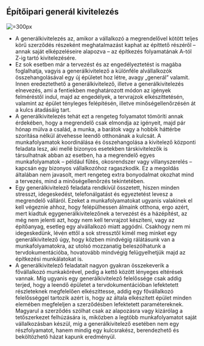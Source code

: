 
## Építőipari generál kivitelezés
![](/assets/images/daniel-dinuzzo-qCjolcMFaLI-unsplash.webp "=300px")
* A generálkivitelezés az, amikor a vállalkozó a megrendelővel kötött teljes körű szerződés részeként meghatalmazást kaphat az építtető részéről – annak saját elképzeléseire alapozva – az építkezés folyamatának A-tól Z-ig tartó kivitelezésére.
* Ez sok esetben már a tervezést és az engedélyeztetést is magába foglalhatja, vagyis a generálkivitelező a különféle alvállalkozók összehangolásával egy új épületet hoz létre, avagy „generál” valamit. Innen eredeztethető a generálkivitelező, illetve a generálkivitelezés elnevezés, ami a fentiekben meghatározott módon az igények felméréstől indul, majd az engedélyek, a tervrajzok elkészíttetésén, valamint az épület tényleges felépítésén, illetve minőségellenőrzésén át a kulcs átadásáig tart.
* A generálkivitelezés tehát ezt a rengeteg folyamatot tömöríti annak érdekében, hogy a megrendelő csak elmondja az igényeit, majd pár hónap múlva a család, a munka, a barátok vagy a hobbik háttérbe szorítása nélkül átvehesse leendő otthonának a kulcsát. A munkafolyamatok koordinálása és összehangolása a kivitelező központi feladata lesz, aki mellé bizonyos esetekben társkivitelezők is társulhatnak abban az esetben, ha a megrendelő egyes munkafolyamatok – például fűtés, okosrendszer vagy villanyszerelés – kapcsán egy bizonyos vállalkozóhoz ragaszkodik. Ez a megoldás általában nem javasolt, mert rengeteg extra bonyodalmat okozhat mind a tervezés, mind a minőségellenőrzés tekintetében.
* Egy generálkivitelező feladata rendkívül összetett, hiszen minden stresszt, idegeskedést, telefonálgatást és egyeztetést levesz a megrendelő válláról. Ezeket a munkafolyamatokat ugyanis valakinek el kell végeznie ahhoz, hogy felépülhessen álmaink otthona, ergo azért, mert kiadtuk egygenerálkivitelezőnek a tervezést és a házépítést, az még nem jelenti azt, hogy nem kell tervrajzot készíteni, vagy az építőanyag, esetleg egy alvállalkozó miatt aggódni. Csakhogy nem mi idegeskedünk, lévén ettől a sok stressztől kímél meg minket egy generálkivitelező úgy, hogy közben mindvégig rálátásunk van a munkafolyamatokra, az utolsó mozzanatig beleszólhatunk a tervdokumentációba, hovatovább mindvégig felügyelhetjük majd az építkezési munkálatokat is.
* A generálkivitelező feladatait nagyon gyakran összekeverik a fővállalkozó munkakörével, pedig a kettő között lényeges eltérések vannak. Míg ugyanis egy generálkivitelező felelőssége csak addig terjed, hogy a leendő épületet a tervdokumentációban lefektetett részleteknek megfelelően elkészíttesse, addig egy fővállalkozó felelősséggel tartozik azért is, hogy az általa elkészített épület minden elemében megfeleljen a szerződésben lefektetett paramétereknek.
Magyarul a szerződés szólhat csak az alapozásra vagy kizárólag a tetőszerkezet felhúzására is, miközben a legtöbb munkafolyamatot saját vállalkozásban készül, míg a generálkivitelező esetében nem egy részfolyamatot, hanem mindig egy kulcsrakész, berendezhető és beköltözhető házat kapunk eredményül.
